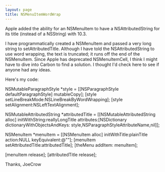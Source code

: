 ```yaml
---
layout: page
title: NSMenuItemWordWrap
---
```


Apple added the ability for an NSMenuItem to have a NSAttributedString for its title (instead of a NSString) with 10.3.

I have programmatically created a NSMenuItem and passed a very long string to setAttributedTitle.  Although I have told the NSAttributedString to use word wrapping, the text is truncated; it runs off the end of the NSMenuItem.  Since Apple has deprecated NSMenuItemCell, I think I might have to dive into Carbon to find a solution.  I thought I'd check here to see if anyone had any ideas.

Here's my code:

    
NSMutableParagraphStyle *style = [[NSParagraphStyle defaultParagraphStyle] mutableCopy];
[style setLineBreakMode:NSLineBreakByWordWrapping];
[style setAlignment:NSLeftTextAlignment];

NSMutableAttributedString *attributedTitle = [[NSMutableAttributedString alloc] initWithString:reallyLongTitle
												 attributes:[NSDictionary dictionaryWithObjectsAndKeys:
												 style,NSParagraphStyleAttributeName,nil]];
			
NSMenuItem *menuItem = [[NSMenuItem alloc] initWithTitle:plainTitle action:NULL keyEquivalent:@""];	
[menuItem setAttributedTitle:attributedTitle];
[theMenu addItem: menuItem];

[menuItem release];
[attributedTitle release];


Thanks,
JoeCrow

